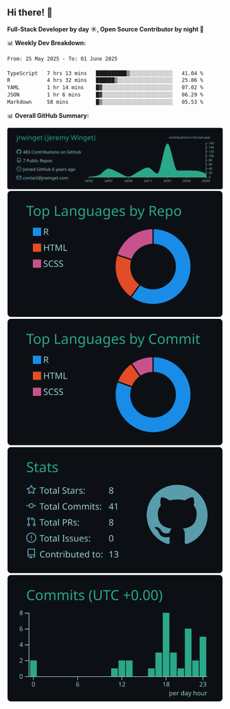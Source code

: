 ## Hi there! 👋

**Full-Stack Developer by day ☀️, Open Source Contributor by night 🌙**

📊 **Weekly Dev Breakdown:**
<!--START_SECTION:waka-->

```txt
From: 25 May 2025 - To: 01 June 2025

TypeScript   7 hrs 13 mins   ██████████▒░░░░░░░░░░░░░░   41.04 %
R            4 hrs 32 mins   ██████▒░░░░░░░░░░░░░░░░░░   25.86 %
YAML         1 hr 14 mins    █▓░░░░░░░░░░░░░░░░░░░░░░░   07.02 %
JSON         1 hr 6 mins     █▓░░░░░░░░░░░░░░░░░░░░░░░   06.29 %
Markdown     58 mins         █▒░░░░░░░░░░░░░░░░░░░░░░░   05.53 %
```

<!--END_SECTION:waka-->

📊 **Overall GitHub Summary:**

[![](https://raw.githubusercontent.com/jrwinget/jrwinget/main/profile-summary-card-output/gotham/0-profile-details.svg)](https://github.com/vn7n24fzkq/github-profile-summary-cards)
[![](https://raw.githubusercontent.com/jrwinget/jrwinget/main/profile-summary-card-output/gotham/1-repos-per-language.svg)](https://github.com/vn7n24fzkq/github-profile-summary-cards) [![](https://raw.githubusercontent.com/jrwinget/jrwinget/main/profile-summary-card-output/gotham/2-most-commit-language.svg)](https://github.com/vn7n24fzkq/github-profile-summary-cards)
[![](https://raw.githubusercontent.com/jrwinget/jrwinget/main/profile-summary-card-output/gotham/3-stats.svg)](https://github.com/vn7n24fzkq/github-profile-summary-cards) [![](https://raw.githubusercontent.com/jrwinget/jrwinget/main/profile-summary-card-output/gotham/4-productive-time.svg)](https://github.com/vn7n24fzkq/github-profile-summary-cards)

